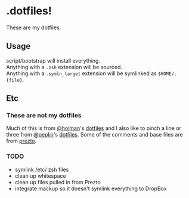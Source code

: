 # .dotfiles!

These are my dotfiles.

## Usage

script/bootstrap will install everything.  
Anything with a `.zsh` extension will be sourced.  
Anything with a `.symln_target` extension will be 
symlinked as `$HOME/.{file}`.

## Etc

### These are not my dotfiles
Much of this is from [@holman][@1]'s [dotfiles][l1] and I also like to pinch a line or three from [@peplin][@2]'s [dotfiles][l2].  Some of the comments and base files are from [prezto][l3].

### TODO
* symlink /etc/ zsh files
* clean up whitespace
* clean up files pulled in from Prezto
* integrate mackup so it doesn't symlink everything to DropBox


[@1]: https://github.com/holman
[@2]: https://github.com/peplin

[l1]: https://github.com/holman/dotfiles
[l2]: https://github.com/peplin/dotfiles
[l3]: https://github.com/sorin-ionescu/prezto
